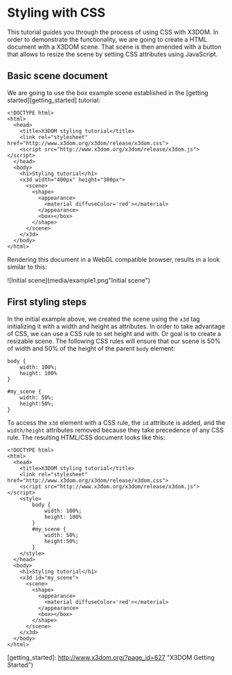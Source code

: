 Styling with CSS
================

This tutorial guides you through the process of using CSS with X3DOM. In order to demonstrate the functionality, we are going to create a HTML document with a X3DOM scene. That scene is then amended with a button that allows to resize the scene by setting CSS attributes using JavaScript.

Basic scene document
--------------------

We are going to use the box example scene established in the [getting started][getting_started] tutorial:

    <!DOCTYPE html>
    <html>
      <head>
        <title>X3DOM styling tutorial</title>
        <link rel="stylesheet" href="http://www.x3dom.org/x3dom/release/x3dom.css">
        <script src="http://www.x3dom.org/x3dom/release/x3dom.js"></script>
      </head>
      <body>
        <h1>Styling tutorial</h1>
        <x3d width="400px" height="300px">
          <scene>
            <shape>
              <appearance>
                <material diffuseColor='red'></material>  
              </appearance>
              <box></box>
            </shape>
          </scene>
        </x3d>
      </body>
    </html>

Rendering this document in a WebGL compatible browser, results in a look similar to this:

![Initial scene](media/example1.png"Initial scene")


First styling steps
-------------------

In the initial example above, we created the scene using the `x3d` tag initializing it with a width and height as attributes. In order to take advantage of CSS, we can use a CSS rule to set height and with. Or goal is to create a resizable scene. The following CSS rules will ensure that our scene is 50% of width and 50% of the height of the parent `body` element:

    body {
        width: 100%;
        height: 100%
    }

    #my_scene {
        width: 50%;
        height:50%;
    }

To access the `x3d` element with a CSS rule, the `id` attribute is added, and the `width/height` attributes removed because they take precedence of any CSS rule. The resulting HTML/CSS document looks like this:

    <!DOCTYPE html>
    <html>
      <head>
        <title>X3DOM styling tutorial</title>
        <link rel="stylesheet" href="http://www.x3dom.org/x3dom/release/x3dom.css">
        <script src="http://www.x3dom.org/x3dom/release/x3dom.js"></script>
        <style>
            body {
                width: 100%;
                height: 100%
            }
            #my_scene {
                width: 50%;
                height:50%;
            }
        </style>
      </head>
      <body>
        <h1>Styling tutorial</h1>
        <x3d id="my_scene">
          <scene>
            <shape>
              <appearance>
                <material diffuseColor='red'></material>  
              </appearance>
              <box></box>
            </shape>
          </scene>
        </x3d>
      </body>
    </html>


[getting_started]: http://www.x3dom.org/?page_id=627 "X3DOM Getting Started")